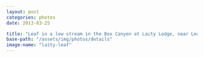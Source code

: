 ```yaml
---
layout: post
categories: photos
date: 2013-03-25

title: "Leaf in a low stream in the Box Canyon at Laity Lodge, near Leakey, Texas"
base-path: "/assets/img/photos/details"
image-name: "laity-leaf"
---
```


